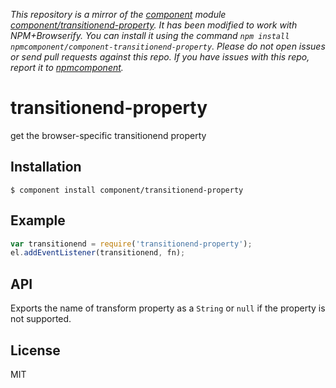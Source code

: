 *This repository is a mirror of the [component](http://component.io) module [component/transitionend-property](http://github.com/component/transitionend-property). It has been modified to work with NPM+Browserify. You can install it using the command `npm install npmcomponent/component-transitionend-property`. Please do not open issues or send pull requests against this repo. If you have issues with this repo, report it to [npmcomponent](https://github.com/airportyh/npmcomponent).*

# transitionend-property

  get the browser-specific transitionend property

## Installation

    $ component install component/transitionend-property

## Example

```js
var transitionend = require('transitionend-property');
el.addEventListener(transitionend, fn);
```

## API

  Exports the name of transform property as a `String` or `null` if the property is not supported.

## License

  MIT
